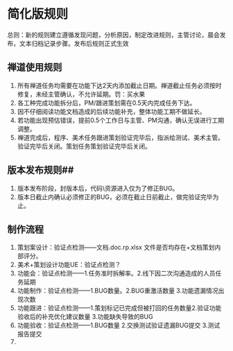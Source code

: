 # 简化版规则 #

总则：新的规则建立遵循发现问题，分析原因，制定改进规则，主管讨论，晨会发布，文本归档记录步骤。发布后规则正式生效

## 禅道使用规则 ##

1. 所有禅道任务均需要在功能下达2天内添加截止日期。禅道截止任务必须按时修复，未经主管确认，不允许延期。罚：买水果
2. 各工种完成功能拆分后，PM/跟进策划需在0.5天内完成任务下达。
3. 因不仔细阅读功能文档造成的后续功能补充，整体功能工期不做延长。
4. 若功能出现预估错误，提前0.5个工作日与主管、PM沟通，确认无误进行工期调整。
5. 禅道完成后，程序、美术任务跟进策划验证完毕后，指派给测试、美术主管。验证完毕后关闭。策划任务策划验证完毕后关闭。

## 版本发布规则##
1. 版本发布阶段，封版本后，代码\资源进入仅为了修正BUG。
2. 版本日截止内确认必须修正的BUG，必须在截止日前截止，做完验证完毕为止。

## 制作流程 ##

1. 策划案设计：验证点检测——文档.doc\.rp\.xlsx 文件是否均存在+文档策划内部评分。
2. 美术+策划设计功能UE：验证点检测？
3. 功能会：验证点检测——1.任务准时拆解率。2.线下因二次沟通造成的人员任务延期
4. 功能制作：验证点检测——1.BUG数量。2.BUG重激活数量 3.功能遗漏情况出现次数
5. 功能跟进：验证点检测——1.策划标记已完成但被打回的任务数量2.验证功能验收后的补充优化建议数量 3.功能缺失导致的BUG 
6. 功能验收：验证点检测——1.BUG数量 2.交换测试验证遗漏BUG提交 3.测试报告提交
5. 